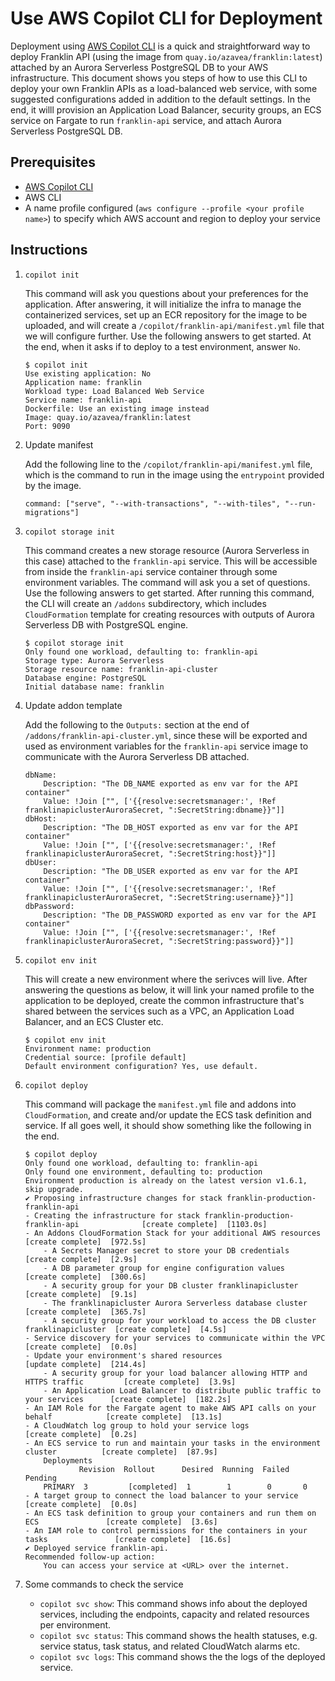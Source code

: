 # Use AWS Copilot CLI for Deployment

Deployment using [AWS Copilot CLI](https://aws.github.io/copilot-cli/) is a quick and straightforward way to deploy Franklin API (using the image from `quay.io/azavea/franklin:latest`) attached by an Aurora Serverless PostgreSQL DB to your AWS infrastructure. This document shows you steps of how to use this CLI to deploy your own Franklin APIs as a load-balanced web service, with some suggested configurations added in addition to the default settings. In the end, it willl provision an Application Load Balancer, security groups, an ECS service on Fargate to run `franklin-api` service, and attach Aurora Serverless PostgreSQL DB.

## Prerequisites
- [AWS Copilot CLI](https://aws.github.io/copilot-cli/docs/overview/)
- AWS CLI
- A name profile configured (`aws configure --profile <your profile name>`) to specify which AWS account and region to deploy your service

## Instructions
1. `copilot init`

    This command will ask you questions about your preferences for the application. After answering, it will initialize the infra to manage the containerized services, set up an ECR repository for the image to be uploaded, and will create a `/copilot/franklin-api/manifest.yml` file that we will configure further. Use the following answers to get started. At the end, when it asks if to deploy to a test environment, answer `No`.
    
    ```
    $ copilot init
    Use existing application: No
    Application name: franklin
    Workload type: Load Balanced Web Service
    Service name: franklin-api
    Dockerfile: Use an existing image instead
    Image: quay.io/azavea/franklin:latest
    Port: 9090
    ```

2. Update manifest

    Add the following line to the `/copilot/franklin-api/manifest.yml` file, which is the command to run in the image using the `entrypoint` provided by the image.

    ```
    command: ["serve", "--with-transactions", "--with-tiles", "--run-migrations"]
    ```

3. `copilot storage init`

    This command creates a new storage resource (Aurora Serverless in this case) attached to the `franklin-api` service. This will be accessible from inside the `franklin-api` service container through some environment variables. The command will ask you a set of questions. Use the following answers to get started. After running this command, the CLI will create an `/addons` subdirectory, which includes `CloudFormation` template for creating resources with outputs of Aurora Serverless DB with PostgreSQL engine.

    ```
    $ copilot storage init
    Only found one workload, defaulting to: franklin-api
    Storage type: Aurora Serverless
    Storage resource name: franklin-api-cluster
    Database engine: PostgreSQL
    Initial database name: franklin
    ```

4. Update addon template

    Add the following to the `Outputs:` section at the end of `/addons/franklin-api-cluster.yml`, since these will be exported and used as environment variables for the `franklin-api` service image to communicate with the Aurora Serverless DB attached.

    ```
    dbName:
        Description: "The DB_NAME exported as env var for the API container"
        Value: !Join ["", ['{{resolve:secretsmanager:', !Ref franklinapiclusterAuroraSecret, ":SecretString:dbname}}"]]
    dbHost:
        Description: "The DB_HOST exported as env var for the API container"
        Value: !Join ["", ['{{resolve:secretsmanager:', !Ref franklinapiclusterAuroraSecret, ":SecretString:host}}"]]
    dbUser:
        Description: "The DB_USER exported as env var for the API container"
        Value: !Join ["", ['{{resolve:secretsmanager:', !Ref franklinapiclusterAuroraSecret, ":SecretString:username}}"]]
    dbPassword:
        Description: "The DB_PASSWORD exported as env var for the API container"
        Value: !Join ["", ['{{resolve:secretsmanager:', !Ref franklinapiclusterAuroraSecret, ":SecretString:password}}"]]
    ```

5. `copilot env init`

    This will create a new environment where the serivces will live. After answering the questions as below, it will link your named profile to the application to be deployed, create the common infrastructure that's shared between the services such as a VPC, an Application Load Balancer, and an ECS Cluster etc.

    ```
    $ copilot env init
    Environment name: production
    Credential source: [profile default]
    Default environment configuration? Yes, use default.
    ```

6. `copilot deploy`

    This command will package the `manifest.yml` file and addons into `CloudFormation`, and create and/or update the ECS task definition and service. If all goes well, it should show something like the following in the end.

    ```
    $ copilot deploy
    Only found one workload, defaulting to: franklin-api
    Only found one environment, defaulting to: production
    Environment production is already on the latest version v1.6.1, skip upgrade.
    ✔ Proposing infrastructure changes for stack franklin-production-franklin-api 
    - Creating the infrastructure for stack franklin-production-franklin-api              [create complete]  [1103.0s]
    - An Addons CloudFormation Stack for your additional AWS resources                  [create complete]  [972.5s]
        - A Secrets Manager secret to store your DB credentials                           [create complete]  [2.9s]
        - A DB parameter group for engine configuration values                            [create complete]  [300.6s]
        - A security group for your DB cluster franklinapicluster                         [create complete]  [9.1s]
        - The franklinapicluster Aurora Serverless database cluster                       [create complete]  [365.7s]
        - A security group for your workload to access the DB cluster franklinapicluster  [create complete]  [4.5s]
    - Service discovery for your services to communicate within the VPC                 [create complete]  [0.0s]
    - Update your environment's shared resources                                        [update complete]  [214.4s]
        - A security group for your load balancer allowing HTTP and HTTPS traffic         [create complete]  [3.9s]
        - An Application Load Balancer to distribute public traffic to your services      [create complete]  [182.2s]
    - An IAM Role for the Fargate agent to make AWS API calls on your behalf            [create complete]  [13.1s]
    - A CloudWatch log group to hold your service logs                                  [create complete]  [0.2s]
    - An ECS service to run and maintain your tasks in the environment cluster          [create complete]  [87.9s]
        Deployments                                                                                           
                Revision  Rollout      Desired  Running  Failed  Pending                                           
        PRIMARY  3         [completed]  1        1        0       0                                                 
    - A target group to connect the load balancer to your service                       [create complete]  [0.0s]
    - An ECS task definition to group your containers and run them on ECS               [create complete]  [3.6s]
    - An IAM role to control permissions for the containers in your tasks               [create complete]  [16.6s]
    ✔ Deployed service franklin-api.
    Recommended follow-up action:
        You can access your service at <URL> over the internet.
    ```

7. Some commands to check the service
    - `copilot svc show`: This command shows info about the deployed services, including the endpoints, capacity and related resources per environment.
    - `copilot svc status`: This command shows the health statuses, e.g. service status, task status, and related CloudWatch alarms etc.
    - `copilot svc logs`: This command shows the the logs of the deployed service.